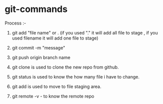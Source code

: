 # git-commands

Process :-
1. git add "file name" or . (if you used "." it will add all file to stage , if you used filename it will add one file to stage)
2. git commit -m "message"
3. git push origin branch name



1. git clone is used to clone the new repo from github.
1. git status is used to know the how many file i have to change.
1. git add is used to move to file staging area.

1. git remote -v - to know the remote repo
